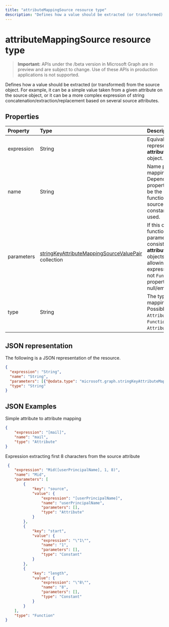 ---title: "attributeMappingSource resource type"description: "Defines how a value should be extracted (or transformed) from the source object. For example, it can be a simple value taken from a given attribute on the source object, or it can be a more complex expression of string concatenation/extraction/replacement based on several source attributes. "---# attributeMappingSource resource type

> **Important:** APIs under the /beta version in Microsoft Graph are in preview and are subject to change. Use of these APIs in production applications is not supported.

Defines how a value should be extracted (or transformed) from the source object. For example, it can be a simple value taken from a given attribute on the source object, or it can be a more complex expression of string concatenation/extraction/replacement based on several source attributes. 

## Properties

| Property              | Type                      | Description               |
|:----------------------|:--------------------------|:--------------------------|
|expression             |String                     |Equivalent expression representation of this **attributeMappingSource** object.|
|name                   |String                     |Name parameter of the mapping source. Depending on the **type** property value, this can be the name of the function, the name of the source attribute, or a constant value to be used. |
|parameters             |[stringKeyAttributeMappingSourceValuePair](synchronization-stringkeyattributemappingsourcevaluepair.md) collection | If this object represents a function, lists function parameters. Parameters consist of **attributeMappingSource** objects themselves, allowing for complex expressions. If **type** is not `Function`, this property will be null/empty array. |
|type                   | String                    |The type of this attribute mapping source. Possible values are: `Attribute`, `Constant`, `Function`. Default is `Attribute`.| 

## JSON representation

The following is a JSON representation of the resource.

<!-- {
  "blockType": "resource",
  "optionalProperties": [

  ],
  "@odata.type": "microsoft.graph.attributeMappingSource"
}-->

```json
{
  "expression": "String",
  "name": "String",
  "parameters": [{"@odata.type": "microsoft.graph.stringKeyAttributeMappingSourceValuePair"}],
  "type": "String"
}
```

## JSON Examples

Simple attribute to attribute mapping

<!-- {
  "blockType": "resource",
  "optionalProperties": [

  ],
  "@odata.type": "microsoft.graph.attributeMappingSource"
}-->

```json
{
    "expression": "[mail]",
    "name": "mail",
    "type": "Attribute"
}
```

Expression extracting first 8 characters from the source attribute

<!-- {
  "blockType": "resource",
  "optionalProperties": [

  ],
  "@odata.type": "microsoft.graph.attributeMappingSource"
}-->

```json
 {
    "expression": "Mid([userPrincipalName], 1, 8)",
    "name": "Mid",
    "parameters": [
        {
            "key": "source",
            "value": {
                "expression": "[userPrincipalName]",
                "name": "userPrincipalName",
                "parameters": [],
                "type": "Attribute"
            }
        },
        {
            "key": "start",
            "value": {
                "expression": "\"1\"",
                "name": "1",
                "parameters": [],
                "type": "Constant"
            }
        },
        {
            "key": "length",
            "value": {
                "expression": "\"8\"",
                "name": "8",
                "parameters": [],
                "type": "Constant"
            }
        }
    ],
    "type": "Function"
}
```

<!-- uuid: 8fcb5dbc-d5aa-4681-8e31-b001d5168d79
2015-10-25 14:57:30 UTC -->
<!-- {
  "type": "#page.annotation",
  "description": "attributeMappingSource resource",
  "keywords": "",
  "section": "documentation",
  "tocPath": ""
}-->
